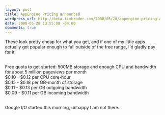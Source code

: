 ```yaml
--- 
layout: post
title: AppEngine Pricing announced
wordpress_url: http://beta.timbroder.com/2008/05/28/appengine-pricing-announced/
date: 2008-05-28 13:55:00 -04:00
comments: true
---
```

These look pretty cheap for what you get, and if one of my little apps actually got popular enough to fall outside of the free range, I'd gladly pay for it<br /><br />

Free quota to get started: 500MB storage and enough CPU and bandwidth for about 5 million pageviews per month<br />
$0.10 - $0.12 per CPU core-hour<br />
$0.15 - $0.18 per GB-month of storage<br />
$0.11 - $0.13 per GB outgoing bandwidth<br />
$0.09 - $0.11 per GB incoming bandwidth<br /><br />

Google I/O started this morning, unhappy I am not there...
